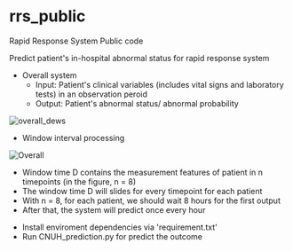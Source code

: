 # rrs_public
Rapid Response System Public code

Predict patient's in-hospital abnormal status for rapid response system 

- Overall system
  + Input: Patient's clinical variables (includes vital signs and laboratory tests) in an observation peroid
  + Output: Patient's abnormal status/ abnormal probability

![overall_dews](https://user-images.githubusercontent.com/35287087/163348381-d9abc484-6138-40c4-9a2d-89e5ce99ebdc.png)

- Window interval processing

![Overall](https://user-images.githubusercontent.com/35287087/163349152-3e5ed442-0777-4b32-992f-0b1fff4fe670.png)

  + Window time D contains the measurement features of patient in n timepoints (in the figure, n = 8)
  + The window time D will slides for every timepoint for each patient
  + With n = 8, for each patient, we should wait 8 hours for the first output
  + After that, the system will predict once every hour



- Install enviroment dependencies via 'requirement.txt'
- Run CNUH_prediction.py for predict the outcome
